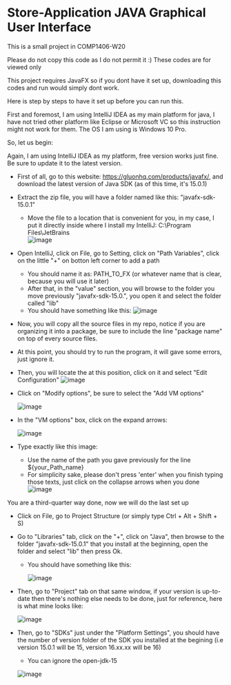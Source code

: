 # Store-Application JAVA Graphical User Interface
This is a small project in COMP1406-W20

Please do not copy this code as I do not permit it :)
These codes are for viewed only

This project requires JavaFX so if you dont have it set up, downloading this codes and run would simply dont work.

Here is step by steps to have it set up before you can run this.

First and foremost, I am using IntelliJ IDEA as my main platform for java, I have not tried other platform like Eclipse or Microsoft VC
so this instruction might not work for them.
The OS I am using is Windows 10 Pro.

So, let us begin:

Again, I am using IntelliJ IDEA as my platform, free version works just fine. Be sure to update it to the latest version.

- First of all, go to this website: https://gluonhq.com/products/javafx/, and download the latest version of Java SDK (as of this time, it's 15.0.1)
- Extract the zip file, you will have a folder named like this: "javafx-sdk-15.0.1"
  + Move the file to a location that is convenient for you, in my case, I put it directly inside where I install my IntelliJ: C:\Program Files\JetBrains\
    ![image](https://user-images.githubusercontent.com/62405278/109594455-d2a19580-7ae0-11eb-80bc-d987b2cc1b8c.png)
- Open IntelliJ, click on File, go to Setting, click on "Path Variables", click on the little "+" on botton left corner to add a path
  + You should name it as: PATH_TO_FX (or whatever name that is clear, because you will use it later)  
  + After that, in the "value" section, you will browse to the folder you move previously "javafx-sdk-15.0.", you open it and select the folder called "lib"
  + You should have something like this: 
    ![image](https://user-images.githubusercontent.com/62405278/109595017-b7835580-7ae1-11eb-9482-420d953b80c6.png)
 
- Now, you will copy all the source files in my repo, notice if you are organizing it into a package, be sure to include the line "package name" on top of every source files.
- At this point, you should try to run the program, it will gave some errors, just ignore it.
- Then, you will locate the at this position, click on it and select "Edit Configuration" 
  ![image](https://user-images.githubusercontent.com/62405278/109594796-67a48e80-7ae1-11eb-811d-167ea7ff266a.png)
  
- Click on "Modify options", be sure to select the "Add VM options" 
 
  ![image](https://user-images.githubusercontent.com/62405278/109595135-ed283e80-7ae1-11eb-8413-2c94090f2765.png)
  
- In the "VM options" box, click on the expand arrows: 

  ![image](https://user-images.githubusercontent.com/62405278/109595209-1052ee00-7ae2-11eb-925c-88a435a1b74f.png)
  
- Type exactly like this image: 
  + Use the name of the path you gave previously for the line ${your_Path_name}
  + For simplicity sake, please don't press 'enter' when you finish typing those texts, just click on the collapse arrows when you done
  ![image](https://user-images.githubusercontent.com/62405278/109595367-5f008800-7ae2-11eb-9f70-68477b1920e6.png)

You are a third-quarter way done, now we will do the last set up
- Click on File, go to Project Structure (or simply type Ctrl + Alt + Shift + S)
- Go to "Libraries" tab, click on the "+", click on "Java", then browse to the folder "javafx-sdk-15.0.1" that you install at the beginning, open the folder and select "lib"  then press Ok.
  + You should have something like this:
 
    ![image](https://user-images.githubusercontent.com/62405278/109596267-e4386c80-7ae3-11eb-80c0-647e3d501447.png)
    
- Then, go to "Project" tab on that same window, if your version is up-to-date then there's nothing else needs to be done, just for reference, here is what mine looks like:

  ![image](https://user-images.githubusercontent.com/62405278/109596717-cae3f000-7ae4-11eb-8855-3cf80424a807.png)
  
- Then, go to "SDKs" just under the "Platform Settings", you should have the number of version folder of the SDK you installed at the begining (i.e version 15.0.1 will be 15, version 16.xx.xx will be 16)
  + You can ignore the open-jdk-15
  
  ![image](https://user-images.githubusercontent.com/62405278/109596863-0da5c800-7ae5-11eb-80fc-c98f0b20d611.png)

  



